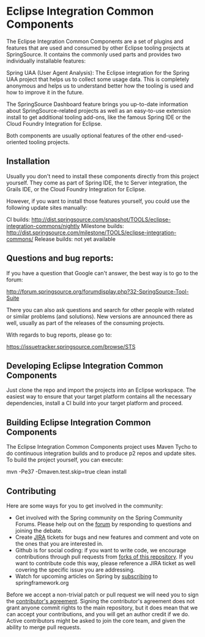 # Eclipse Integration Common Components
      
  The Eclipse Integration Common Components are a set of plugins and features that are used and
  consumed by other Eclipse tooling projects at SpringSource. It contains the commonly used parts
  and provides two individually installable features:

  Spring UAA (User Agent Analysis): The Eclipse integration for the Spring UAA project that helps
  us to collect some usage data. This is completely anonymous and helps us to understand better how
  the tooling is used and how to improve it in the future.

  The SpringSource Dashboard feature brings you up-to-date information about SpringSource-related
  projects as well as an easy-to-use extension install to get additional tooling add-ons, like the
  famous Spring IDE or the Cloud Foundry Integration for Eclipse.

  Both components are usually optional features of the other end-used-oriented tooling projects.

## Installation

  Usually you don't need to install these components directly from this project yourself. They come
  as part of Spring IDE, the tc Server integration, the Grails IDE, or the Cloud Foundry Integration
  for Eclipse.

  However, if you want to install those features yourself, you could use the following update
  sites manually:

  CI builds: http://dist.springsource.com/snapshot/TOOLS/eclipse-integration-commons/nightly
  Milestone builds: http://dist.springsource.com/milestone/TOOLS/eclipse-integration-commons/
  Release builds: not yet available

## Questions and bug reports:

  If you have a question that Google can't answer, the best way is to go to the forum:

  http://forum.springsource.org/forumdisplay.php?32-SpringSource-Tool-Suite

  There you can also ask questions and search for other people with related or similar problems
  (and solutions). New versions are announced there as well, usually as part of the releases
  of the consuming projects.

  With regards to bug reports, please go to:

  https://issuetracker.springsource.com/browse/STS

## Developing Eclipse Integration Common Components

  Just clone the repo and import the projects into an Eclipse workspace. The easiest way to ensure
  that your target platform contains all the necessary dependencies, install a CI build into
  your target platform and proceed.

## Building Eclipse Integration Common Components
  
  The Eclipse Integration Common Components project uses Maven Tycho to do continuous integration
  builds and to produce p2 repos and update sites. To build the project yourself, you can execute:

  mvn -Pe37 -Dmaven.test.skip=true clean install

## Contributing

  Here are some ways for you to get involved in the community:

  * Get involved with the Spring community on the Spring Community Forums.  Please help out on the [forum](http://forum.springsource.org/forumdisplay.php?32-SpringSource-Tool-Suite) by responding to questions and joining the debate.
  * Create [JIRA](https://issuetracker.springsource.com/browse/STS) tickets for bugs and new features and comment and vote on the ones that you are interested in.  
  * Github is for social coding: if you want to write code, we encourage contributions through pull requests from [forks of this repository](http://help.github.com/forking/). If you want to contribute code this way, please reference a JIRA ticket as well covering the specific issue you are addressing.
  * Watch for upcoming articles on Spring by [subscribing](http://www.springsource.org/node/feed) to springframework.org

Before we accept a non-trivial patch or pull request we will need you to sign the [contributor's agreement](https://support.springsource.com/spring_committer_signup). Signing the contributor's agreement does not grant anyone commit rights to the main repository, but it does mean that we can accept your contributions, and you will get an author credit if we do. Active contributors might be asked to join the core team, and given the ability to merge pull requests.
